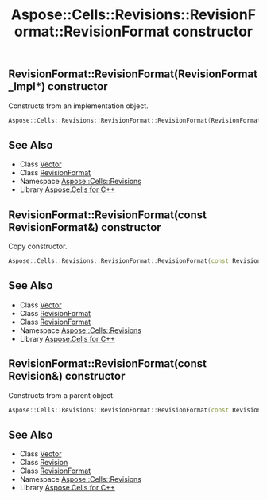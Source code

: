 ﻿---
title: Aspose::Cells::Revisions::RevisionFormat::RevisionFormat constructor
linktitle: RevisionFormat
second_title: Aspose.Cells for C++ API Reference
description: 'Aspose::Cells::Revisions::RevisionFormat::RevisionFormat constructor. Constructs from an implementation object in C++.'
type: docs
weight: 100
url: /cpp/aspose.cells.revisions/revisionformat/revisionformat/
---
## RevisionFormat::RevisionFormat(RevisionFormat_Impl*) constructor


Constructs from an implementation object.

```cpp
Aspose::Cells::Revisions::RevisionFormat::RevisionFormat(RevisionFormat_Impl *impl)
```

## See Also

* Class [Vector](../../../aspose.cells/vector/)
* Class [RevisionFormat](../)
* Namespace [Aspose::Cells::Revisions](../../)
* Library [Aspose.Cells for C++](../../../)
## RevisionFormat::RevisionFormat(const RevisionFormat\&) constructor


Copy constructor.

```cpp
Aspose::Cells::Revisions::RevisionFormat::RevisionFormat(const RevisionFormat &src)
```

## See Also

* Class [Vector](../../../aspose.cells/vector/)
* Class [RevisionFormat](../)
* Class [RevisionFormat](../)
* Namespace [Aspose::Cells::Revisions](../../)
* Library [Aspose.Cells for C++](../../../)
## RevisionFormat::RevisionFormat(const Revision\&) constructor


Constructs from a parent object.

```cpp
Aspose::Cells::Revisions::RevisionFormat::RevisionFormat(const Revision &src)
```

## See Also

* Class [Vector](../../../aspose.cells/vector/)
* Class [Revision](../../revision/)
* Class [RevisionFormat](../)
* Namespace [Aspose::Cells::Revisions](../../)
* Library [Aspose.Cells for C++](../../../)
